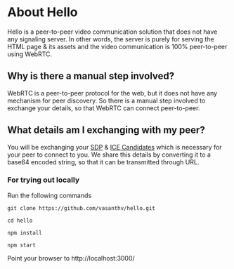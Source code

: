 # About Hello
Hello is a peer-to-peer video communication solution that does not have any signaling server. In other words, the server is purely for serving the HTML page & its assets and the video communication is 100% peer-to-peer using WebRTC.

## Why is there a manual step involved?
WebRTC is a peer-to-peer protocol for the web, but it does not have any mechanism for peer discovery. So there is a manual step involved to exchange your details, so that WebRTC can connect peer-to-peer.

## What details am I exchanging with my peer?
You will be exchanging your [SDP](https://developer.mozilla.org/en-US/docs/Web/API/RTCIceCandidate) & [ICE Candidates](https://developer.mozilla.org/en-US/docs/Web/API/RTCIceCandidate) which is necessary for your peer to connect to you. We share this details by converting it to a base64 encoded string, so that it can be transmitted through URL.

### For trying out locally
Run the following commands
```
git clone https://github.com/vasanthv/hello.git

cd hello

npm install

npm start
```

Point your browser to http://localhost:3000/